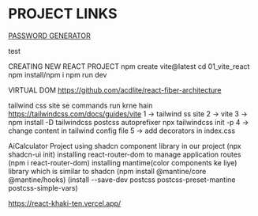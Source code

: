 # PROJECT LINKS 
[PASSWORD GENERATOR](https://react-khaki-ten.vercel.app/)  

test

CREATING NEW REACT PROJECT
npm create vite@latest
cd 01_vite_react
npm install/npm i
npm run dev

VIRTUAL DOM
https://github.com/acdlite/react-fiber-architecture

tailwind css site se commands run krne hain
https://tailwindcss.com/docs/guides/vite
1 -> tailwind ss site
2 -> vite
3 -> 
npm install -D tailwindcss postcss autoprefixer
npx tailwindcss init -p
4 -> change content in tailwind config file
5 -> add decorators in index.css

AiCalculator Project
using shadcn component library in our project (npx shadcn-ui init)
installing react-router-dom to manage application routes (npm i react-router-dom)
installing mantime(color components ke liye) library which is similar to shadcn (npm install @mantine/core @mantine/hooks)
(install --save-dev postcss postcss-preset-mantine postcss-simple-vars)

https://react-khaki-ten.vercel.app/